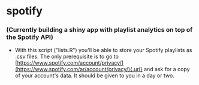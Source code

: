 # spotify

### (Currently building a shiny app with playlist analytics on top of the Spotify API)

-   With this script ("lists.R") you'll be able to store your Spotify playlists as .csv files. The only prerequisite is to go to [https://www.spotify.com/account/privacy/](https://www.spotify.com/ar/account/privacy/){.uri} and ask for a copy of your account's data. It should be given to you in a day or two.
